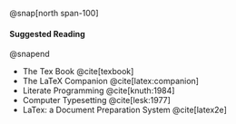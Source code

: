 @snap[north span-100]
#### Suggested Reading
@snapend

- The Tex Book @cite[texbook]
- The LaTeX Companion @cite[latex:companion]
- Literate Programming @cite[knuth:1984]
- Computer Typesetting @cite[lesk:1977]
- LaTex: a Document Preparation System @cite[latex2e]

